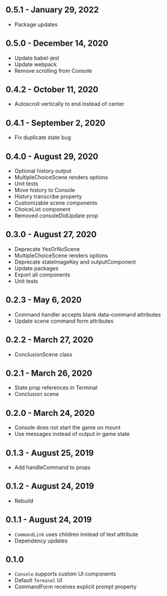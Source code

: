 ## 0.5.1 - January 29, 2022
- Package updates

## 0.5.0 - December 14, 2020
- Update babel-jest
- Update webpack
- Remove scrolling from Console

## 0.4.2 - October 11, 2020
- Autoscroll vertically to end instead of center

## 0.4.1 - September 2, 2020
- Fix duplicate state bug

## 0.4.0 - August 29, 2020
- Optional history output
- MultipleChoiceScene renders options
- Unit tests
- Move history to Console
- History transcribe property
- Customizable scene components
- ChoiceList component
- Removed consoleDidUpdate prop

## 0.3.0 - August 27, 2020
- Deprecate YesOrNoScene
- MultipleChoiceScene renders options
- Deprecate stateImageKey and outputComponent
- Update packages
- Export all components
- Unit tests

## 0.2.3 - May 6, 2020
- Command handler accepts blank data-command attributes
- Update scene command form attributes

## 0.2.2 - March 27, 2020
- ConclusionScene class

## 0.2.1 - March 26, 2020
- State prop references in Terminal
- Conclusion scene

## 0.2.0 - March 24, 2020
- Console does not start the game on mount
- Use messages instead of output in game state

## 0.1.3 - August 25, 2019
- Add handleCommand to props

## 0.1.2 - August 24, 2019
- Rebuild

## 0.1.1 - August 24, 2019
- `CommandLink` uses children instead of text attribute
- Dependency updates

## 0.1.0
- `Console` supports custom UI components
- Default `Terminal` UI
- CommandForm receives explicit prompt property
